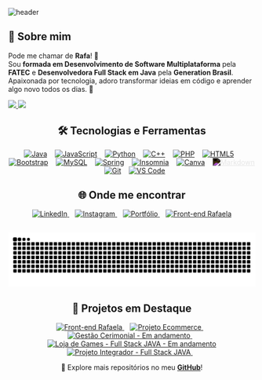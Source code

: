 ![header](https://capsule-render.vercel.app/api?type=waving&height=180&text=Aprendendo%2C%20compartilhando%20e%20codando%20todos%20os%20dias!&fontSize=32&fontAlign=50&fontAlignY=35&color=0:6EE7F9,100:8B5CF6&animation=twinkling)






## 🚀 Sobre mim  
Pode me chamar de **Rafa**! 💜  
Sou **formada em Desenvolvimento de Software Multiplataforma** pela **FATEC** e **Desenvolvedora Full Stack em Java** pela **Generation Brasil**.  
Apaixonada por tecnologia, adoro transformar ideias em código e aprender algo novo todos os dias. 🚀

<div>
    <a href="https://github.com/LemesdeMorais">
        <img height="180cm" src="https://github-readme-stats.vercel.app/api?username=LemesdeMorais&show_icons=true&theme=darcula&include_all_commits=true&count_private=true"/>
    </a>
    <a href="https://github.com/LemesdeMorais">
        <img height="180cm" src="https://github-readme-stats.vercel.app/api/top-langs/?username=LemesdeMorais&layout=compact&langs_count=16&theme=darcula"/>
    </a>
</div>

##

<h2 align="center">🛠️ Tecnologias e Ferramentas</h2>

<p align="center">
  <a href="#"><img alt="Java" height="40" width="50" src="https://cdn.jsdelivr.net/gh/devicons/devicon@latest/icons/java/java-original.svg" style="transition: transform 0.3s;" onmouseover="this.style.transform='scale(1.2)';" onmouseout="this.style.transform='scale(1)';"/></a>
  &nbsp;&nbsp;
  <a href="#"><img alt="JavaScript" height="40" width="50" src="https://cdn.jsdelivr.net/gh/devicons/devicon@latest/icons/javascript/javascript-original.svg" style="transition: transform 0.3s;" onmouseover="this.style.transform='scale(1.2)';" onmouseout="this.style.transform='scale(1)';"/></a>
  &nbsp;&nbsp;
  <a href="#"><img alt="Python" height="40" width="50" src="https://cdn.jsdelivr.net/gh/devicons/devicon@latest/icons/python/python-original.svg" style="transition: transform 0.3s;" onmouseover="this.style.transform='scale(1.2)';" onmouseout="this.style.transform='scale(1)';"/></a>
  &nbsp;&nbsp;
  <a href="#"><img alt="C++" height="40" width="50" src="https://cdn.jsdelivr.net/gh/devicons/devicon@latest/icons/cplusplus/cplusplus-original.svg" style="transition: transform 0.3s;" onmouseover="this.style.transform='scale(1.2)';" onmouseout="this.style.transform='scale(1)';"/></a>
  &nbsp;&nbsp;
  <a href="#"><img alt="PHP" height="40" width="50" src="https://cdn.jsdelivr.net/gh/devicons/devicon@latest/icons/php/php-original.svg" style="transition: transform 0.3s;" onmouseover="this.style.transform='scale(1.2)';" onmouseout="this.style.transform='scale(1)';"/></a>
  &nbsp;&nbsp;
  <a href="#"><img alt="HTML5" height="40" width="50" src="https://cdn.jsdelivr.net/gh/devicons/devicon@latest/icons/html5/html5-original.svg" style="transition: transform 0.3s;" onmouseover="this.style.transform='scale(1.2)';" onmouseout="this.style.transform='scale(1)';"/></a>
  &nbsp;&nbsp;
  <a href="#"><img alt="Bootstrap" height="40" width="50" src="https://cdn.jsdelivr.net/gh/devicons/devicon@latest/icons/bootstrap/bootstrap-original.svg" style="transition: transform 0.3s;" onmouseover="this.style.transform='scale(1.2)';" onmouseout="this.style.transform='scale(1)';"/></a>
  &nbsp;&nbsp;
  <a href="#"><img alt="MySQL" height="40" width="50" src="https://cdn.jsdelivr.net/gh/devicons/devicon@latest/icons/mysql/mysql-original-wordmark.svg" style="transition: transform 0.3s;" onmouseover="this.style.transform='scale(1.2)';" onmouseout="this.style.transform='scale(1)';"/></a>
  &nbsp;&nbsp;
  <a href="#"><img alt="Spring" height="40" width="50" src="https://cdn.jsdelivr.net/gh/devicons/devicon@latest/icons/spring/spring-original.svg" style="transition: transform 0.3s;" onmouseover="this.style.transform='scale(1.2)';" onmouseout="this.style.transform='scale(1)';"/></a>
  &nbsp;&nbsp;
  <a href="#"><img alt="Insomnia" height="40" width="50" src="https://cdn.jsdelivr.net/gh/devicons/devicon@latest/icons/insomnia/insomnia-original.svg" style="transition: transform 0.3s;" onmouseover="this.style.transform='scale(1.2)';" onmouseout="this.style.transform='scale(1)';"/></a>
  &nbsp;&nbsp;
  <a href="#"><img alt="Canva" height="40" width="50" src="https://cdn.jsdelivr.net/gh/devicons/devicon@latest/icons/canva/canva-original.svg" style="transition: transform 0.3s;" onmouseover="this.style.transform='scale(1.2)';" onmouseout="this.style.transform='scale(1)';"/></a>
  &nbsp;&nbsp;
  <a href="#"><img alt="Markdown" height="40" width="50" src="https://cdn.jsdelivr.net/gh/devicons/devicon@latest/icons/markdown/markdown-original.svg" style="filter: invert(1); transition: transform 0.3s;" onmouseover="this.style.transform='scale(1.2)';" onmouseout="this.style.transform='scale(1)';"/></a>
  &nbsp;&nbsp;
  <a href="#"><img alt="Git" height="40" width="50" src="https://cdn.jsdelivr.net/gh/devicons/devicon@latest/icons/git/git-original.svg" style="transition: transform 0.3s;" onmouseover="this.style.transform='scale(1.2)';" onmouseout="this.style.transform='scale(1)';"/></a>
  &nbsp;&nbsp;
  <a href="#"><img alt="VS Code" height="40" width="50" src="https://cdn.jsdelivr.net/gh/devicons/devicon@latest/icons/vscode/vscode-original.svg" style="transition: transform 0.3s;" onmouseover="this.style.transform='scale(1.2)';" onmouseout="this.style.transform='scale(1)';"/></a>
</p>





##

<h2 align="center">🌐 Onde me encontrar</h2>

<p align="center">
  <a href="https://www.linkedin.com/in/rafaela-morais-a310861b6/" target="_blank">
    <img alt="LinkedIn" height="35" src="https://img.shields.io/badge/LinkedIn-0077B5?style=for-the-badge&logo=linkedin&logoColor=white">
  </a>
  &nbsp;&nbsp;
  <a href="https://www.instagram.com/raafalemes/" target="_blank">
    <img alt="Instagram" height="35" src="https://img.shields.io/badge/Instagram-E4405F?style=for-the-badge&logo=instagram&logoColor=white">
  </a>
  &nbsp;&nbsp;
  <a href="https://portfolio-rafaela.vercel.app/" target="_blank">
    <img alt="Portfólio" height="35" src="https://img.shields.io/badge/Portfólio-000000?style=for-the-badge&logo=vercel&logoColor=white">
  </a>
  &nbsp;&nbsp;
  <a href="https://lemesdemorais.github.io/Front-end-Rafaela/" target="_blank">
    <img alt="Front-end Rafaela" height="35" src="https://img.shields.io/badge/Site%20Pessoal-8B5CF6?style=for-the-badge&logo=githubpages&logoColor=white">
  </a>
</p>


##

<picture>
  <source media="(prefers-color-scheme: dark)" srcset="https://raw.githubusercontent.com/LemesdeMorais/LemesdeMorais/output/github-contribution-grid-snake-dark.svg">
  <source media="(prefers-color-scheme: light)" srcset="https://raw.githubusercontent.com/LemesdeMorais/LemesdeMorais/output/github-contribution-grid-snake.svg">
  <img alt="github contribution grid snake animation" src="https://raw.githubusercontent.com/LemesdeMorais/LemesdeMorais/output/github-contribution-grid-snake.svg">
</picture>



<h2 align="center">🚀 Projetos em Destaque</h2>



<p align="center">
  <!-- Projeto Front-end Rafaela -->
  <a href="https://github.com/LemesdeMorais/Front-end-Rafaela" target="_blank">
    <img alt="Front-end Rafaela" height="120" src="https://github-readme-stats.vercel.app/api/pin/?username=LemesdeMorais&repo=Front-end-Rafaela&theme=radical&border_color=8B5CF6&title_color=8B5CF6&icon_color=6EE7F9&bg_color=0d1117" />
  </a>
  &nbsp;&nbsp;

  <!-- Projeto Ecommerce -->
  <a href="https://github.com/jmcardoso18/2025.1-PI-2-Semestre" target="_blank">
    <img alt="Projeto Ecommerce" height="120" src="https://github-readme-stats.vercel.app/api/pin/?username=jmcardoso18&repo=2025.1-PI-2-Semestre&theme=radical&border_color=8B5CF6&title_color=8B5CF6&icon_color=6EE7F9&bg_color=0d1117" />
  </a>
  &nbsp;&nbsp;

  <!-- Projeto Gestão Cerimonial -->
  <a href="https://github.com/jmcardoso18/PI_3Semestre_2-2025" target="_blank">
    <img alt="Gestão Cerimonial - Em andamento" height="120" src="https://github-readme-stats.vercel.app/api/pin/?username=jmcardoso18&repo=PI_3Semestre_2-2025&theme=radical&border_color=8B5CF6&title_color=8B5CF6&icon_color=6EE7F9&bg_color=0d1117" />
  </a>
  &nbsp;&nbsp;

  <!-- Loja de Games -->
  <a href="https://github.com/LemesdeMorais/lojadegames" target="_blank">
    <img alt="Loja de Games - Full Stack JAVA - Em andamento" height="120" src="https://github-readme-stats.vercel.app/api/pin/?username=LemesdeMorais&repo=lojadegames&theme=radical&border_color=8B5CF6&title_color=8B5CF6&icon_color=6EE7F9&bg_color=0d1117" />
  </a>


<a href="https://github.com/Projeto-Integrador-Grupo-01" target="_blank">
  <img alt="Projeto Integrador - Full Stack JAVA" height="120" src="https://img.shields.io/badge/Projeto%20Integrador-Full%20Stack%20JAVA-8B5CF6?style=for-the-badge&logo=github&logoColor=white" />
</a>
&nbsp;&nbsp;
  
</p>



<p align="center">
  🌟 Explore mais repositórios no meu <a href="https://github.com/LemesdeMorais" target="_blank"><b>GitHub</b></a>!
</p>







